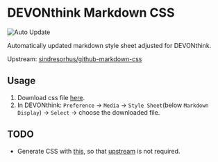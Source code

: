 # DEVONthink Markdown CSS

![Auto Update](https://github.com/tevino/devonthink-markdown-css/workflows/Auto%20Update/badge.svg)


Automatically updated markdown style sheet adjusted for DEVONthink.

Upstream: [sindresorhus/github-markdown-css][upstream]

## Usage

1. Download css file [here][css_file].
2. In DEVONthink: `Preference` -> `Media` -> `Style Sheet`(below `Markdown Display`) -> `Select` -> choose the downloaded file.


## TODO

- Generate CSS with [this][uncss], so that [upstream][upstream] is not required.


[css_file]: https://raw.githubusercontent.com/tevino/devonthink-markdown-css/master/github-markdown.css
[upstream]: https://github.com/sindresorhus/github-markdown-css
[uncss]: https://github.com/sindresorhus/generate-github-markdown-css


